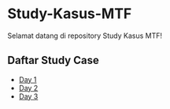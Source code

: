 # Study-Kasus-MTF

Selamat datang di repository Study Kasus MTF!

## Daftar Study Case

- [Day 1](Day-1/README.md)
- [Day 2](Day-2/README.md)
- [Day 3](Day-3/README.md)
